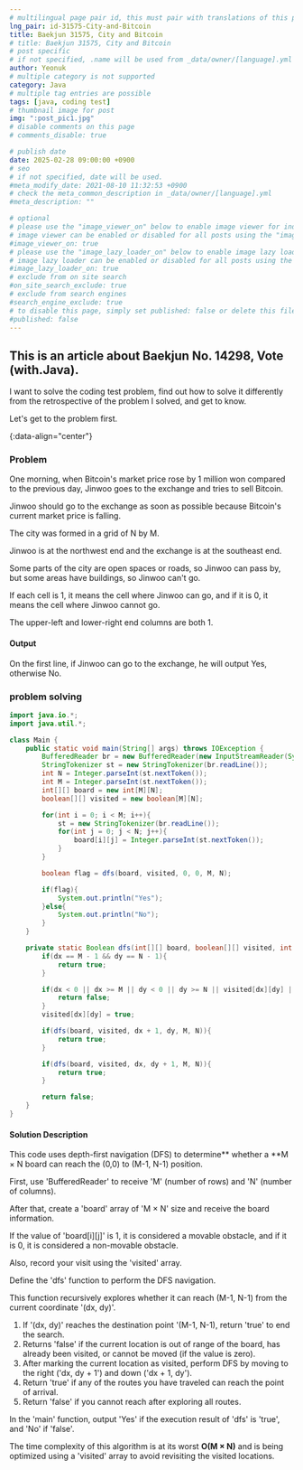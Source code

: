 ```yaml
---
# multilingual page pair id, this must pair with translations of this page. (This name must be unique)
lng_pair: id-31575-City-and-Bitcoin
title: Baekjun 31575, City and Bitcoin
# title: Baekjun 31575, City and Bitcoin
# post specific
# if not specified, .name will be used from _data/owner/[language].yml
author: Yeonuk
# multiple category is not supported
category: Java
# multiple tag entries are possible
tags: [java, coding test]
# thumbnail image for post
img: ":post_pic1.jpg"
# disable comments on this page
# comments_disable: true

# publish date
date: 2025-02-28 09:00:00 +0900
# seo
# if not specified, date will be used.
#meta_modify_date: 2021-08-10 11:32:53 +0900
# check the meta_common_description in _data/owner/[language].yml
#meta_description: ""

# optional
# please use the "image_viewer_on" below to enable image viewer for individual pages or posts (_posts/ or [language]/_posts folders).
# image viewer can be enabled or disabled for all posts using the "image_viewer_posts: true" setting in _data/conf/main.yml.
#image_viewer_on: true
# please use the "image_lazy_loader_on" below to enable image lazy loader for individual pages or posts (_posts/ or [language]/_posts folders).
# image lazy loader can be enabled or disabled for all posts using the "image_lazy_loader_posts: true" setting in _data/conf/main.yml.
#image_lazy_loader_on: true
# exclude from on site search
#on_site_search_exclude: true
# exclude from search engines
#search_engine_exclude: true
# to disable this page, simply set published: false or delete this file
#published: false
---
```


<!-- outline-start -->

## This is an article about Baekjun No. 14298, Vote (with.Java).

I want to solve the coding test problem, find out how to solve it differently from the retrospective of the problem I solved, and get to know.

Let's get to the problem first.

{:data-align="center"}

<!-- outline-end -->

### Problem

One morning, when Bitcoin's market price rose by 1 million won compared to the previous day, Jinwoo goes to the exchange and tries to sell Bitcoin.

Jinwoo should go to the exchange as soon as possible because Bitcoin's current market price is falling.

The city was formed in a grid of N by M.

Jinwoo is at the northwest end and the exchange is at the southeast end.

Some parts of the city are open spaces or roads, so Jinwoo can pass by, but some areas have buildings, so Jinwoo can't go.

If each cell is 1, it means the cell where Jinwoo can go, and if it is 0, it means the cell where Jinwoo cannot go.

The upper-left and lower-right end columns are both 1.

#### Output

On the first line, if Jinwoo can go to the exchange, he will output Yes, otherwise No.

### problem solving

```java
import java.io.*;
import java.util.*;

class Main {
    public static void main(String[] args) throws IOException {
        BufferedReader br = new BufferedReader(new InputStreamReader(System.in));
        StringTokenizer st = new StringTokenizer(br.readLine());
        int N = Integer.parseInt(st.nextToken());
        int M = Integer.parseInt(st.nextToken());
        int[][] board = new int[M][N];
        boolean[][] visited = new boolean[M][N];

        for(int i = 0; i < M; i++){
            st = new StringTokenizer(br.readLine());
            for(int j = 0; j < N; j++){
                board[i][j] = Integer.parseInt(st.nextToken());
            }
        }

        boolean flag = dfs(board, visited, 0, 0, M, N);

        if(flag){
            System.out.println("Yes");
        }else{
            System.out.println("No");
        }
    }

    private static Boolean dfs(int[][] board, boolean[][] visited, int dx, int dy, int M, int N){
        if(dx == M - 1 && dy == N - 1){
            return true;
        }

        if(dx < 0 || dx >= M || dy < 0 || dy >= N || visited[dx][dy] || board[dx][dy] == 0){
            return false;
        }
        visited[dx][dy] = true;

        if(dfs(board, visited, dx + 1, dy, M, N)){
            return true;
        }

        if(dfs(board, visited, dx, dy + 1, M, N)){
            return true;
        }

        return false;
    }
}
```

#### Solution Description

This code uses depth-first navigation (DFS) to determine** whether a **M × N board can reach the (0,0) to (M-1, N-1) position.

First, use 'BufferedReader' to receive 'M' (number of rows) and 'N' (number of columns).

After that, create a 'board' array of 'M × N' size and receive the board information.

If the value of 'board[i][j]' is 1, it is considered a movable obstacle, and if it is 0, it is considered a non-movable obstacle.

Also, record your visit using the 'visited' array.

Define the 'dfs' function to perform the DFS navigation.

This function recursively explores whether it can reach (M-1, N-1) from the current coordinate '(dx, dy)'.

1. If '(dx, dy)' reaches the destination point '(M-1, N-1), return 'true' to end the search.
2. Returns 'false' if the current location is out of range of the board, has already been visited, or cannot be moved (if the value is zero).
3. After marking the current location as visited, perform DFS by moving to the right ('dx, dy + 1') and down ('dx + 1, dy').
4. Return 'true' if any of the routes you have traveled can reach the point of arrival.
5. Return 'false' if you cannot reach after exploring all routes.

In the 'main' function, output 'Yes' if the execution result of 'dfs' is 'true', and 'No' if 'false'.

The time complexity of this algorithm is at its worst **O(M × N)** and is being optimized using a 'visited' array to avoid revisiting the visited locations.
